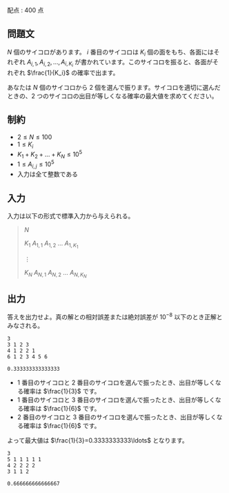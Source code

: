 配点 : $400$ 点

## 問題文

$N$ 個のサイコロがあります。 $i$ 番目のサイコロは  $K_i$ 個の面をもち、各面にはそれぞれ $A_{i,1},A_{i,2},\ldots,A_{i,K_i}$ が書かれています。このサイコロを振ると、各面がそれぞれ $\frac{1}{K_i}$ の確率で出ます。

あなたは $N$ 個のサイコロから $2$ 個を選んで振ります。サイコロを適切に選んだときの、$2$ つのサイコロの出目が等しくなる確率の最大値を求めてください。

## 制約

- $2 \leq N \leq 100$
- $1 \leq K_i$
- $K_1+K_2+\dots+K_N \leq 10^5$
- $1 \leq A_{i,j} \leq 10^5$
- 入力は全て整数である

## 入力

入力は以下の形式で標準入力から与えられる。

> $N$
> 
> $K_1$ $A_{1,1}$ $A_{1,2}$ $\dots$ $A_{1,K_1}$
> 
> $\vdots$
> 
> $K_N$ $A_{N,1}$ $A_{N,2}$ $\dots$ $A_{N,K_N}$

## 出力

答えを出力せよ。真の解との相対誤差または絶対誤差が $10^{-8}$ 以下のとき正解とみなされる。

```input1
3
3 1 2 3
4 1 2 2 1
6 1 2 3 4 5 6
```

```output1
0.333333333333333
```

- $1$ 番目のサイコロと $2$ 番目のサイコロを選んで振ったとき、出目が等しくなる確率は $\frac{1}{3}$ です。
- $1$ 番目のサイコロと $3$ 番目のサイコロを選んで振ったとき、出目が等しくなる確率は $\frac{1}{6}$ です。
- $2$ 番目のサイコロと $3$ 番目のサイコロを選んで振ったとき、出目が等しくなる確率は $\frac{1}{6}$ です。

よって最大値は $\frac{1}{3}=0.3333333333\ldots$ となります。

```input2
3
5 1 1 1 1 1
4 2 2 2 2
3 1 1 2
```

```output2
0.666666666666667
```